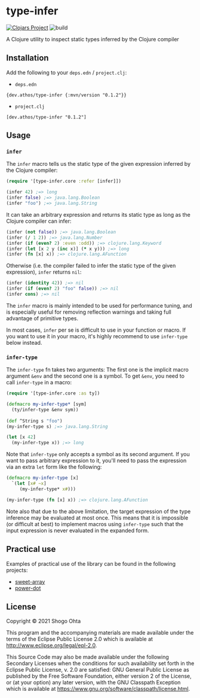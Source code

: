 # type-infer
[![Clojars Project](https://img.shields.io/clojars/v/dev.athos/type-infer.svg)](https://clojars.org/dev.athos/type-infer)
![build](https://github.com/athos/type-infer/workflows/build/badge.svg)

A Clojure utility to inspect static types inferred by the Clojure compiler

## Installation

Add the following to your `deps.edn` / `project.clj`:

- `deps.edn`
```
{dev.athos/type-infer {:mvn/version "0.1.2"}}
```

- `project.clj`
```
[dev.athos/type-infer "0.1.2"]
```

## Usage

### `infer`

The `infer` macro tells us the static type of the given expression inferred
by the Clojure compiler:

```clojure
(require '[type-infer.core :refer [infer]])

(infer 42) ;=> long
(infer false) ;=> java.lang.Boolean
(infer "foo") ;=> java.lang.String
```

It can take an arbitrary expression and returns its static type as long as 
the Clojure compiler can infer:

```clojure
(infer (not false)) ;=> java.lang.Boolean
(infer (/ 1 2)) ;=> java.lang.Number
(infer (if (even? 2) :even :odd)) ;=> clojure.lang.Keyword
(infer (let [x 2 y (inc x)] (* x y))) ;=> long
(infer (fn [x] x)) ;=> clojure.lang.AFunction
```

Otherwise (i.e. the compiler failed to infer the static type of the given expression),
`infer` returns `nil`:

```clojure
(infer (identity 42)) ;=> nil
(infer (if (even? 2) "foo" false)) ;=> nil
(infer cons) ;=> nil
```

The `infer` macro is mainly intended to be used for performance tuning, and is especially
useful for removing reflection warnings and taking full advantage of primitive types.

In most cases, `infer` per se is difficult to use in your function or macro.
If you want to use it in your macro, it's highly recommend to use `infer-type` below instead.

### `infer-type`

The `infer-type` fn takes two arguments: The first one is the implicit macro argument
`&env` and the second one is a symbol. To get `&env`, you need to call `infer-type` in a macro:

```clojure
(require '[type-infer.core :as ty])

(defmacro my-infer-type* [sym]
  (ty/infer-type &env sym))
 
(def ^String s "foo")
(my-infer-type s) ;=> java.lang.String

(let [x 42]
  (my-infer-type x)) ;=> long
```

Note that `infer-type` only accepts a symbol as its second argument.
If you want to pass arbitrary expression to it, you'll need to pass the expression
via an extra `let` form like the following:

```clojure
(defmacro my-infer-type [x]
  `(let [x# ~x]
     (my-infer-type* x#)))

(my-infer-type (fn [x] x)) ;=> clojure.lang.AFunction
```

Note also that due to the above limitation, the target expression of the type inference
may be evaluated at most once. This means that it is impossible (or difficult at best)
to implement macros using `infer-type` such that the input expression is never evaluated
in the expanded form.

## Practical use

Examples of practical use of the library can be found in the following projects:

- [sweet-array](https://github.com/athos/sweet-array)
- [power-dot](https://github.com/athos/power-dot)

## License

Copyright © 2021 Shogo Ohta

This program and the accompanying materials are made available under the
terms of the Eclipse Public License 2.0 which is available at
http://www.eclipse.org/legal/epl-2.0.

This Source Code may also be made available under the following Secondary
Licenses when the conditions for such availability set forth in the Eclipse
Public License, v. 2.0 are satisfied: GNU General Public License as published by
the Free Software Foundation, either version 2 of the License, or (at your
option) any later version, with the GNU Classpath Exception which is available
at https://www.gnu.org/software/classpath/license.html.
